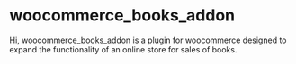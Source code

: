 # woocommerce_books_addon
Hi, woocommerce_books_addon is a plugin for woocommerce designed to expand the functionality of an online store for sales of books.
